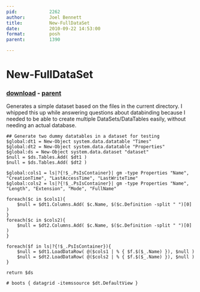 ```yaml
---
pid:            2262
author:         Joel Bennett
title:          New-FullDataSet
date:           2010-09-22 14:53:00
format:         posh
parent:         1390

---
```


# New-FullDataSet

### [download](//scripts/2262.ps1) - [parent](//scripts/1390.md)

Generates a simple dataset based on the files in the current directory.  I whipped this up while answering questions about databinding because I needed to be able to create multiple DataSets/DataTables easily, without needing an actual database.

```posh
## Generate two dummy datatables in a dataset for testing
$global:dt1 = New-Object system.data.datatable "Times"
$global:dt2 = New-Object system.data.datatable "Properties"
$global:ds = New-Object system.data.dataset "dataset"
$null = $ds.Tables.Add( $dt1 )
$null = $ds.Tables.Add( $dt2 )

$global:cols1 = ls|?{!$_.PsIsContainer}| gm -type Properties "Name", "CreationTime", "LastAccessTime", "LastWriteTime"
$global:cols2 = ls|?{!$_.PsIsContainer}| gm -type Properties "Name", "Length", "Extension", "Mode", "FullName"

foreach($c in $cols1){
	$null = $dt1.Columns.Add( $c.Name, $($c.Definition -split " ")[0] )
}
foreach($c in $cols2){
	$null = $dt2.Columns.Add( $c.Name, $($c.Definition -split " ")[0] )
}

foreach($f in ls|?{!$_.PsIsContainer}){ 
	$null = $dt1.LoadDataRow( @($cols1 | % { $f.$($_.Name) }), $null )
	$null = $dt2.LoadDataRow( @($cols2 | % { $f.$($_.Name) }), $null )
}

return $ds

# boots { datagrid -itemssource $dt.DefaultView }
```
